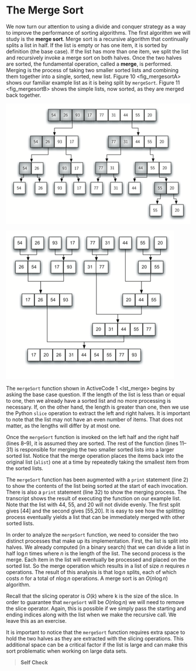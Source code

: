 The Merge Sort
==============

We now turn our attention to using a divide and conquer strategy as a
way to improve the performance of sorting algorithms. The first
algorithm we will study is the **merge sort**. Merge sort is a recursive
algorithm that continually splits a list in half. If the list is empty
or has one item, it is sorted by definition (the base case). If the list
has more than one item, we split the list and recursively invoke a merge
sort on both halves. Once the two halves are sorted, the fundamental
operation, called a **merge**, is performed. Merging is the process of
taking two smaller sorted lists and combining them together into a
single, sorted, new list. Figure 10 &lt;fig\_mergesortA&gt; shows our
familiar example list as it is being split by `mergeSort`.
Figure 11 &lt;fig\_mergesortB&gt; shows the simple lists, now sorted, as
they are merged back together.

![Figure 10: Splitting the List in a Merge Sort](Figures/mergesortA.png)

![Figure 11: Lists as They Are Merged Together](Figures/mergesortB.png)

The `mergeSort` function shown in ActiveCode 1 &lt;lst\_merge&gt; begins
by asking the base case question. If the length of the list is less than
or equal to one, then we already have a sorted list and no more
processing is necessary. If, on the other hand, the length is greater
than one, then we use the Python `slice` operation to extract the left
and right halves. It is important to note that the list may not have an
even number of items. That does not matter, as the lengths will differ
by at most one.

Once the `mergeSort` function is invoked on the left half and the right
half (lines 8–9), it is assumed they are sorted. The rest of the
function (lines 11–31) is responsible for merging the two smaller sorted
lists into a larger sorted list. Notice that the merge operation places
the items back into the original list (`alist`) one at a time by
repeatedly taking the smallest item from the sorted lists.

The `mergeSort` function has been augmented with a `print` statement
(line 2) to show the contents of the list being sorted at the start of
each invocation. There is also a `print` statement (line 32) to show the
merging process. The transcript shows the result of executing the
function on our example list. Note that the list with 44, 55, and 20
will not divide evenly. The first split gives \[44\] and the second
gives \[55,20\]. It is easy to see how the splitting process eventually
yields a list that can be immediately merged with other sorted lists.

In order to analyze the `mergeSort` function, we need to consider the
two distinct processes that make up its implementation. First, the list
is split into halves. We already computed (in a binary search) that we
can divide a list in half $\log n$ times where *n* is the length of the
list. The second process is the merge. Each item in the list will
eventually be processed and placed on the sorted list. So the merge
operation which results in a list of size *n* requires *n* operations.
The result of this analysis is that $\log n$ splits, each of which costs
$n$ for a total of $n\log n$ operations. A merge sort is an $O(n\log n)$
algorithm.

Recall that the slicing operator is $O(k)$ where k is the size of the
slice. In order to guarantee that `mergeSort` will be $O(n\log n)$ we
will need to remove the slice operator. Again, this is possible if we
simply pass the starting and ending indices along with the list when we
make the recursive call. We leave this as an exercise.

It is important to notice that the `mergeSort` function requires extra
space to hold the two halves as they are extracted with the slicing
operations. This additional space can be a critical factor if the list
is large and can make this sort problematic when working on large data
sets.

> **Self Check**
